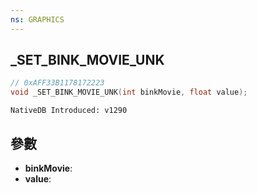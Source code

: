 ```yaml
---
ns: GRAPHICS
---
```

## _SET_BINK_MOVIE_UNK

```c
// 0xAFF33B1178172223
void _SET_BINK_MOVIE_UNK(int binkMovie, float value);
```

```
NativeDB Introduced: v1290
```

## 參數
* **binkMovie**:
* **value**:
